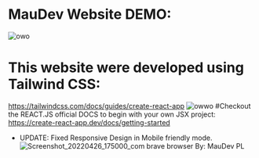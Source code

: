 # MauDev Website DEMO:
![owo](https://user-images.githubusercontent.com/75325205/165405080-686e77fc-0844-4fbe-9fb1-b6be6e76dd6e.PNG)
# This website were developed using Tailwind CSS:
https://tailwindcss.com/docs/guides/create-react-app
![owwo](https://user-images.githubusercontent.com/75325205/165405203-44cc17bf-0d58-4c7c-ada8-6efadb3ca058.PNG)
#Checkout the REACT.JS official DOCS to begin with your own JSX project:
https://create-react-app.dev/docs/getting-started
* UPDATE: Fixed Responsive Design in Mobile friendly mode.
![Screenshot_20220426_175000_com brave browser](https://user-images.githubusercontent.com/75325205/165405470-2105d267-b313-4ae1-a327-14d398af43fd.jpg)
By: MauDev PL
